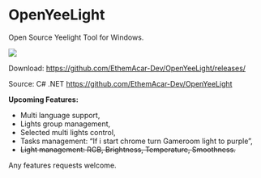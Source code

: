 # OpenYeeLight
Open Source Yeelight Tool for Windows.

![](https://forum.yeelight.com/uploads/default/original/2X/5/5af2d522ec31fcc984c776d13f76c24698963cfe.png)

Download: https://github.com/EthemAcar-Dev/OpenYeeLight/releases/

Source: C# .NET https://github.com/EthemAcar-Dev/OpenYeeLight

**Upcoming Features:**
- Multi language support,
- Lights group management,
- Selected multi lights control,
- Tasks management: “If i start chrome turn Gameroom light to purple”,
- ~~Light management: RGB, Brightness, Temperature, Smoothness.~~

Any features requests welcome.
